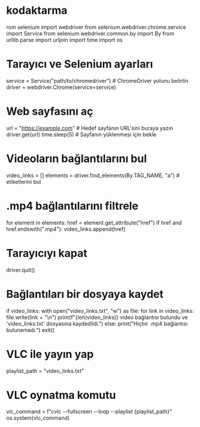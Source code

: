 # kodaktarma

rom selenium import webdriver
from selenium.webdriver.chrome.service import Service
from selenium.webdriver.common.by import By
from urllib.parse import urljoin
import time
import os

# Tarayıcı ve Selenium ayarları
service = Service("path/to/chromedriver")  # ChromeDriver yolunu belirtin
driver = webdriver.Chrome(service=service)

# Web sayfasını aç
url = "https://example.com"  # Hedef sayfanın URL'sini buraya yazın
driver.get(url)
time.sleep(5)  # Sayfanın yüklenmesi için bekle

# Videoların bağlantılarını bul
video_links = []
elements = driver.find_elements(By.TAG_NAME, "a")  # <a> etiketlerini bul

# .mp4 bağlantılarını filtrele
for element in elements:
    href = element.get_attribute("href")
    if href and href.endswith(".mp4"):
        video_links.append(href)

# Tarayıcıyı kapat
driver.quit()

# Bağlantıları bir dosyaya kaydet
if video_links:
    with open("video_links.txt", "w") as file:
        for link in video_links:
            file.write(link + "\n")
    print(f"{len(video_links)} video bağlantısı bulundu ve 'video_links.txt' dosyasına kaydedildi.")
else:
    print("Hiçbir .mp4 bağlantısı bulunamadı.")
    exit()

# VLC ile yayın yap
playlist_path = "video_links.txt"

# VLC oynatma komutu
vlc_command = f"cvlc --fullscreen --loop --playlist {playlist_path}"
os.system(vlc_command)
